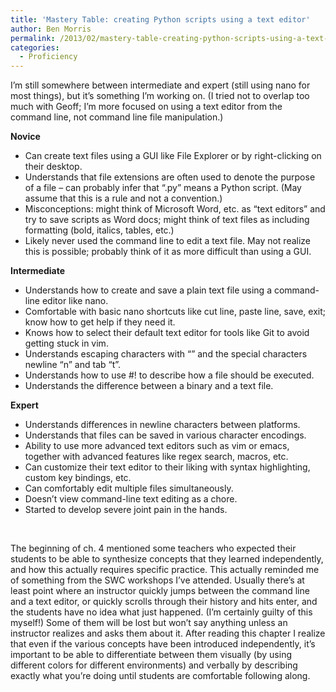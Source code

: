```yaml
---
title: 'Mastery Table: creating Python scripts using a text editor'
author: Ben Morris
permalink: /2013/02/mastery-table-creating-python-scripts-using-a-text-editor/
categories:
  - Proficiency
---
```

I&#8217;m still somewhere between intermediate and expert (still using nano for most things), but it&#8217;s something I&#8217;m working on. (I tried not to overlap too much with Geoff; I&#8217;m more focused on using a text editor from the command line, not command line file manipulation.)

**Novice**

*   <span style="line-height: 16px;">Can create text files using a GUI like File Explorer or by right-clicking on their desktop.</span>
*   Understands that file extensions are often used to denote the purpose of a file &#8211; can probably infer that &#8220;.py&#8221; means a Python script. (May assume that this is a rule and not a convention.)
*   Misconceptions: might think of Microsoft Word, etc. as &#8220;text editors&#8221; and try to save scripts as Word docs; might think of text files as including formatting (bold, italics, tables, etc.)
*   Likely never used the command line to edit a text file. May not realize this is possible; probably think of it as more difficult than using a GUI.

**Intermediate**

*   <span style="line-height: 16px;">Understands how to create and save a plain text file using a command-line editor like nano.</span>
*   Comfortable with basic nano shortcuts like cut line, paste line, save, exit; know how to get help if they need it.
*   Knows how to select their default text editor for tools like Git to avoid getting stuck in vim.
*   Understands escaping characters with &#8220;&#8221; and the special characters newline &#8220;n&#8221; and tab &#8220;t&#8221;.
*   Understands how to use #! to describe how a file should be executed.
*   Understands the difference between a binary and a text file.

**Expert**

*   <span style="line-height: 16px;">Understands differences in newline characters between platforms.</span>
*   Understands that files can be saved in various character encodings.
*   Ability to use more advanced text editors such as vim or emacs, together with advanced features like regex search, macros, etc.
*   Can customize their text editor to their liking with syntax highlighting, custom key bindings, etc.
*   Can comfortably edit multiple files simultaneously.
*   Doesn&#8217;t view command-line text editing as a chore.
*   Started to develop severe joint pain in the hands.

&nbsp;

The beginning of ch. 4 mentioned some teachers who expected their students to be able to synthesize concepts that they learned independently, and how this actually requires specific practice. This actually reminded me of something from the SWC workshops I&#8217;ve attended. Usually there&#8217;s at least point where an instructor quickly jumps between the command line and a text editor, or quickly scrolls through their history and hits enter, and the students have no idea what just happened. (I&#8217;m certainly guilty of this myself!) Some of them will be lost but won&#8217;t say anything unless an instructor realizes and asks them about it. After reading this chapter I realize that even if the various concepts have been introduced independently, it&#8217;s important to be able to differentiate between them visually (by using different colors for different environments) and verbally by describing exactly what you&#8217;re doing until students are comfortable following along.
